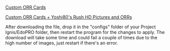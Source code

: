 [Custom ORR Cards](https://www.mediafire.com/file/mfwyx9x82b8ftku/user_configs.json/file)

[Custom ORR Cards + Yoshi80's Rush HD Pictures and ORRs](https://www.mediafire.com/file/3aopxh7zx88ake1/user_configs.json/file)

After downloading the file, drop it in the "configs" folder of your Project Ignis/EdoPRO folder, then restart the program for the changes to apply.
The download will take some time and could fail a couple of times due to the high number of images, just restart if there's an error.
